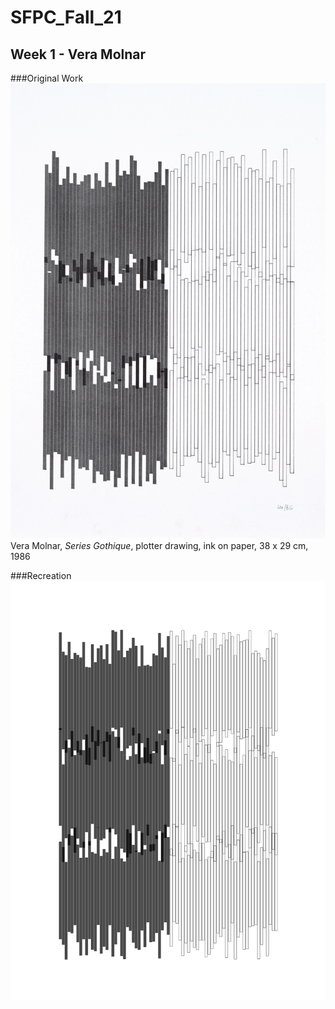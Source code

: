 # SFPC_Fall_21
## Week 1 - Vera Molnar

###Original Work
![Vera Molnar Series Gothique](Molnar1986GothiqueSW-1.jpg)
Vera Molnar, *Series Gothique*, plotter drawing, ink on paper, 38 x 29 cm, 1986

###Recreation
![Jenna Murphy recreating Vera Molnar Series Gothique](211031_212116_816.png)
